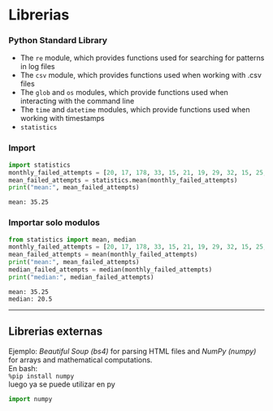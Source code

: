# Librerias

### Python Standard Library  
- The `re` module, which provides functions used for searching for patterns in log files  
- The `csv` module, which provides functions used when working with .csv files  
- The `glob` and `os` modules, which provide functions used when interacting with the command line  
- The `time` and `datetime` modules, which provide functions used when working with timestamps
- `statistics`

### Import

```py
import statistics
monthly_failed_attempts = [20, 17, 178, 33, 15, 21, 19, 29, 32, 15, 25, 19]
mean_failed_attempts = statistics.mean(monthly_failed_attempts)
print("mean:", mean_failed_attempts)
```  
`mean: 35.25`  
  
### Importar solo modulos
```py
from statistics import mean, median
monthly_failed_attempts = [20, 17, 178, 33, 15, 21, 19, 29, 32, 15, 25, 19]
mean_failed_attempts = mean(monthly_failed_attempts)
print("mean:", mean_failed_attempts)
median_failed_attempts = median(monthly_failed_attempts)
print("median:", median_failed_attempts)
```
`mean: 35.25`  
`median: 20.5`  

---

## Librerias externas
Ejemplo: _Beautiful Soup (bs4)_ for parsing HTML files and _NumPy (numpy)_ for arrays and mathematical computations.  
En bash:  
`%pip install numpy`  
luego ya se puede utilizar en py
```py
import numpy
```


